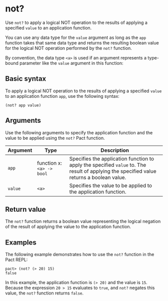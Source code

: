 # not?

Use `not?` to apply a logical NOT operation to the results of applying a specified `value` to an application function.

You can use any data type for the `value` argument as long as the `app` function takes that same data type and returns the resulting boolean value for the logical NOT operation performed by the `not?` function.

By convention, the data type `<a>` is used if an argument represents a type-bound parameter like the `value` argument in this function: 

## Basic syntax

To apply a logical NOT operation to the results of applying a specified `value` to an application function `app`, use the following syntax:

```pact
(not? app value)
```

## Arguments

Use the following arguments to specify the application function and the value to be applied using the `not?` Pact function.

| Argument | Type | Description |
| --- | --- | --- |
| `app` | function x: `<a> -> bool` | Specifies the application function to apply the specified `value` to. The result of applying the specified value returns a boolean value. |
| `value` | `<a>` | Specifies the value to be applied to the application function. |

## Return value

The `not?` function returns a boolean value representing the logical negation of the result of applying the value to the application function.

## Examples

The following example demonstrates how to use the `not?` function in the Pact REPL:

```pact
pact> (not? (> 20) 15)
false
```

In this example, the application function is `(> 20)` and the value is `15`. Because the expression `20 > 15` evaluates to `true`, and `not?` negates this value, the `not?` function returns `false`.
